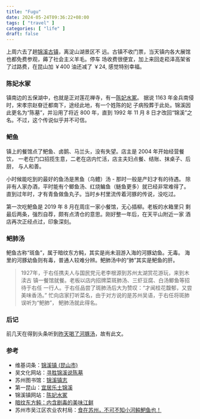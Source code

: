```yaml
---
title: "Fugu"
date: 2024-05-24T09:36:22+08:00
tags: [ "travel" ]
categories: [ "life" ]
draft: false
---
```


上周六去了趟[锦溪古镇](http://www.chinajinxi.com.cn/)，离淀山湖景区不
远。古镇不收门票，当天镇内各大展馆也都免费参观，薅了社会主义羊毛。停车
场收费很便宜，加上来回走崧泽高架省了过路费，在昆山加 ￥400 油还减了
￥24, 感觉特别幸福。

### 陈妃水冢

镇南边的五保湖中，也就是正对莲花禅寺，有一[陈妃水冢](http://www.chinajinxi.com.cn/news/36.html)。
据说 1163 年金兵南侵时，宋孝宗赵眘迁都南下，途经此地，有一个姓陈的妃
子病殁葬于此处。锦溪因此更名为“陈墓”，并沿用了将近 800 年，直到 1992
年 11 月 8 日才改回“锦溪”之名。不过，这个传说似乎并不可信。

### 鲃鱼

镇上的餐馆点了鲃鱼、卤鹅、马兰头，没有失望。店主是 2004 年开始经营餐饮，
一老在门口招揽生意，二老在店内忙活，店主夫妇点餐、结账、抹桌子、后厨，
与人和善。

小时候能吃到的最好的鱼汤是黑鱼（乌鳢）汤 - 那时一般是产妇才有的待遇。
除非有人家办酒，平时能有个鲫鱼汤、红烧鳊鱼（鲢鱼更多）就已经非常难得了。
直到过年时，才有青鱼做鱼丸子。当时乡村里流传着河豚的传说，没吃过。

第一次吃鲃鱼是 2019 年 8 月在周庄一家小餐馆，无心插柳。老板的水箱里只
剩最后两条，强烈自荐，颇有点清仓的意思。刚好整一年后，在天平山附近一家
酒店再次正经点过，印象深刻。

### 鲃肺汤

鲃鱼古称“斑鱼”，属于暗纹东方鲀，其实是尚未洄游入海的河豚幼鱼。无毒。
海里的河豚幼鱼则有毒，普通人较难分辨。鲃肺汤中的“肺”其实是鲃鱼的肝。

> 1927年，于右任携夫人与国民党元老李根源到苏州太湖赏花游玩，来到木渎古
> 镇一餐馆就餐。老板以店内招牌菜斑肺汤、三虾豆腐、白汤鲫鱼等招待于右任
> 一行人。于右任品尝了斑肺汤后大为赞叹：“才闻桂花馥郁，又尝美味香汤。”
> 忙向店家打听菜名，由于对方说的是苏州吴语，于右任将斑肺误听为“鲃肺”，
> 鲃肺汤就此得名。

### 后记

前几天在得到头条听到[昨天喝了河豚汤](https://book.douban.com/subject/35784070/)，故有此文。

### 参考

- 维基词条：[锦溪镇 (昆山市)](https://zh.wikipedia.org/zh-cn/%E9%94%A6%E6%BA%AA%E9%95%87_(%E6%98%86%E5%B1%B1%E5%B8%82))
- 吴文化网站：[寻胜锦溪说陈墓](http://www.wuculture.net/Filedisp.aspx?ID=22874)
- 苏州图书馆：[锦溪镇志](https://www.szlib.com/DR/LocalBibliographies/Content/5055)
- 第一昆山：[宜居乐土锦溪](https://www.ksrmtzx.com/news/detail/122827)
- 锦溪镇网站：[陈妃水冢](http://www.chinajinxi.com.cn/news/36.html)
- [暗纹东方鲀：内含剧毒的美味江鲜](https://baijiahao.baidu.com/s?id=1738556436192115663)
- 苏州市吴江区农业农村局：[食在苏州，不可不知小河鲀鲃鱼也！](https://mp.weixin.qq.com/s?__biz=MzIyMjQzODI3OA==&mid=2247579409&idx=1&sn=6065d80be3aa63d89004c5382d1a18b2)
